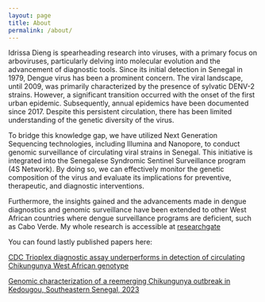 ```yaml
---
layout: page
title: About
permalink: /about/
---
```


Idrissa Dieng is spearheading research into viruses, with a primary focus on arboviruses, particularly delving into molecular evolution and the advancement of diagnostic tools. Since its initial detection in Senegal in 1979, Dengue virus has been a prominent concern. The viral landscape, until 2009, was primarily characterized by the presence of sylvatic DENV-2 strains. However, a significant transition occurred with the onset of the first urban epidemic. Subsequently, 
annual epidemics have been documented since 2017. Despite this persistent circulation, there has been limited understanding of the genetic diversity of the virus.

To bridge this knowledge gap, we have utilized Next Generation Sequencing technologies, including Illumina and Nanopore, to conduct genomic surveillance of circulating viral strains in Senegal. This initiative is integrated into the Senegalese Syndromic Sentinel Surveillance program (4S Network). By doing so, we can effectively monitor the genetic composition of the virus and evaluate its implications for preventive, therapeutic, and diagnostic interventions.

Furthermore, the insights gained and the advancements made in dengue diagnostics and genomic surveillance have been extended to other West African countries where dengue surveillance programs are deficient, such as Cabo Verde. My whole research is accessible at [researchgate](https://www.researchgate.net/profile/Idrissa-Dieng-2)

You can found lastly published papers here:

[CDC Trioplex diagnostic assay underperforms in detection of circulating Chikungunya West African genotype](https://journals.asm.org/doi/epub/10.1128/jcm.00405-24)

[Genomic characterization of a reemerging Chikungunya outbreak in Kedougou, Southeastern Senegal, 2023](https://www.tandfonline.com/doi/10.1080/22221751.2024.2373308)
